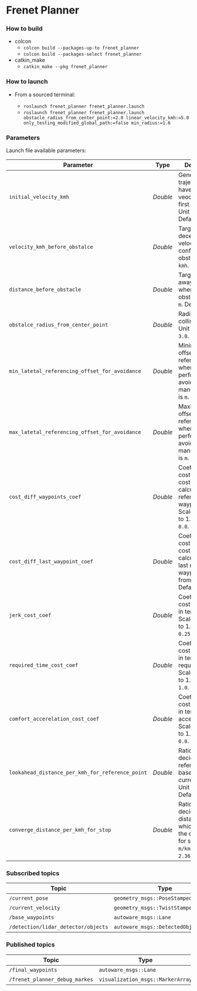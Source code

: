 # Frenet Planner

### How to build
* colcon
  - `colcon build --packages-up-to frenet_planner`
  - `colcon build --packages-select frenet_planner`
* catkin_make
  - `catkin_make --pkg frenet_planner`


### How to launch

* From a sourced terminal:

    - `roslaunch frenet_planner frenet_planner.launch`
    - `roslaunch frenet_planner frenet_planner.launch obstacle_radius_from_center_point:=2.0 linear_velocity_kmh:=5.0 only_testing_modified_global_path:=false min_radius:=1.6`


### Parameters

Launch file available parameters:

|Parameter| Type| Description|
----------|-----|--------
|`initial_velocity_kmh`|*Double* |Generate a trajectory which have this linear veocity at the first waypoint. Unit is `kmh`. Default `2.1`.|
|`velocity_kmh_before_obstalce`|*Double*|Target decelerated velocity when confronting a obstale. Unit is `kmh`. Default `1.0`.|
|`distance_before_obstacle`|*Double*|Target keep-away distance when facing a obstalce. Unit is `m`. Default `7.0`.|
|`obstalce_radius_from_center_point`|*Double*|Radius using for collision check. Unit is `m`. Default `3.0`.|
|`min_latetal_referencing_offset_for_avoidance`|*Double*|Minimum lateral offset for a reference point when performing an avoiding manuever. Unit is `m`. Default `5.0`.|
|`max_latetal_referencing_offset_for_avoidance`|*Double*|Maximum lateral offset for a reference point when performing an avoiding manuever. Unit is `m`. Default `8.0`.|
|`cost_diff_waypoints_coef`|*Double*|Coefficient for cost(running cost) calculation with reference waypoints. Scale from 0.0 to 1.0. Default `0.0`.|
|`cost_diff_last_waypoint_coef`|*Double*|Coefficient for cost(terminal cost) calculation with last reference waypoint. Scale from 0.0 to 1.0. Default `1.0`.|
|`jerk_cost_coef`|*Double*|Coefficient for cost calculation in terms of jerk. Scale from 0.0 to 1.0. Default `0.25`.|
|`required_time_cost_coef`|*Double*|Coefficient for cost calculation in terms of required time. Scale from 0.0 to 1.0. Default `1.0`.|
|`comfort_accerelation_cost_coef`|*Double*|Coefficient for cost calculation in terms of acceleration. Scale from 0.0 to 1.0. Default `0.0`.|
|`lookahead_distance_per_kmh_for_reference_point`|*Double*|Ratio for deciding referece point based on current_velocity. Unit is `m/kmh`. Default `2.0`.|
|`converge_distance_per_kmh_for_stop`|*Double*|Ratio for deciding a distance at which starting the deceleration for stop. Unit is `m/kmh`. Default `2.36`.|


### Subscribed topics

|Topic|Type|Objective|
------|----|---------
|`/current_pose`|`geometry_msgs::PoseStamped`|WIP|
|`/current_velocity`|`geometry_msgs::TwistStamped`|WIP|
|`/base_waypoints`|`autoware_msgs::Lane`|WIP|
|`/detection/lidar_detector/objects`|`autoware_msgs::DetectedObjectArray`|WIP|

### Published topics

|Topic|Type|Objective|
------|----|---------
|`/final_waypoints`|`autoware_msgs::Lane`|WIP|
|`/frenet_planner_debug_markes`|`visualization_msgs::MarkerArray`|WIP|
